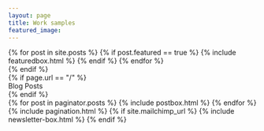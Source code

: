 ```yaml
---
layout: page
title: Work samples
featured_image: 
---
```


<!-- Featured-->
<div class="featured-posts outer">
    {% for post in site.posts %}
        {% if post.featured == true %}
            {% include featuredbox.html %}
        {% endif %}
    {% endfor %}
</div>
{% endif %}
<!-- Posts Index -->
<div class="outer">
    {% if page.url == "/" %}
    <div class="post-feed-title inner">Blog Posts</div>
    {% endif %}
    <div class="post-feed inner-wide">
        {% for post in paginator.posts %}
            {% include postbox.html %}
        {% endfor %}
    </div>
</div>
<!-- Pagination-->
{% include pagination.html %}
{% if site.mailchimp_url %}
    {% include newsletter-box.html %}
{% endif %}
